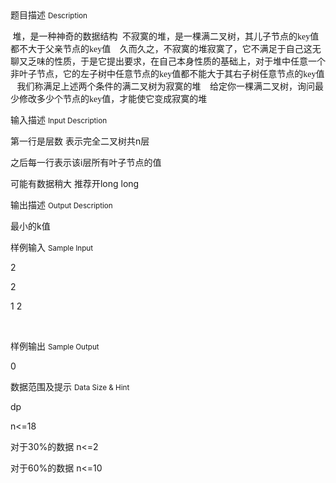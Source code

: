 <div class="panel panel-default">
<div class="area-title">
<span>
题目描述
<small>Description</small>
</span></div>
<div class="panel-body">

<p><span style=""><span style="font-family: Calibri;"> </span><span style="">堆，是一种神奇的数据结构</span> <span style="font-family: Calibri;"> </span><span style="">不寂寞的堆，是一棵满二叉树，其儿子节点的</span><span style="font-family: Calibri;">key</span><span style="">值都不大于父亲节点的</span><span style="font-family: Calibri;">key</span><span style="">值</span> <span style="font-family: Calibri;"> </span><span style="font-family: Calibri;">  </span><span style="">久而久之，不寂寞的堆寂寞了，它不满足于自己这无聊又乏味的性质，于是它提出要求，在自己本身性质的基础上，对于堆中任意一个非叶子节点，它的左子树中任意节点的</span><span style="font-family: Calibri;">key</span><span style="">值都不能大于其右子树任意节点的</span><span style="font-family: Calibri;">key</span><span style="">值</span> <span style="font-family: Calibri;"> </span><span style="font-family: Calibri;">  </span><span style="">我们称满足上述两个条件的满二叉树为寂寞的堆</span> <span style="font-family: Calibri;"> </span><span style="font-family: Calibri;">  </span><span style="">给定你一棵满二叉树，询问最少修改多少个节点的</span><span style="font-family: Calibri;">key</span><span style="">值，才能使它变成寂寞的堆</span></span><br></p>

</div>
</div>

<div class="panel panel-default">
<div class="area-title">
<span>
输入描述
<small>Input Description</small>
</span></div>
<div class="panel-body">
<p>第一行是层数 表示完全二叉树共n层<br></p><p>之后每一行表示该i层所有叶子节点的值</p><p>可能有数据稍大 推荐开long long</p>

</div>
</div>
<div  class="panel panel-default">
<div class="area-title">
<span>
输出描述
<small>Output Description</small>
</span></div>
<div class="panel-body">

<p>最小的k值<br/></p>

</div>
</div>


<div class="panel panel-default">
<div class="area-title">
<span>
样例输入
<small>Sample Input</small>
</span></div>
<div class="panel-body">
<p>2</p><p>2 </p><p>1 2 </p><p><br></p>

</div>
</div>

<div class="panel panel-default">
<div class="area-title">
<span>
样例输出
<small>Sample Output</small>
</span></div>
<div class="panel-body">
<p>0</p>

</div>
</div>

<div class="panel panel-default">
<div class="area-title">
<span>
数据范围及提示
<small>Data Size & Hint</small>
</span></div>
<div class="panel-body">
<p>dp</p><p>n&lt;=18</p><p>对于30%的数据 n&lt;=2<br></p><p>对于60%的数据 n&lt;=10</p>
</div>
</div>